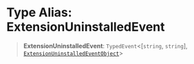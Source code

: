 # Type Alias: ExtensionUninstalledEvent

> **ExtensionUninstalledEvent**: `TypedEvent`\<\[`string`, `string`\], [`ExtensionUninstalledEventObject`](../interfaces/ExtensionUninstalledEventObject.md)\>
